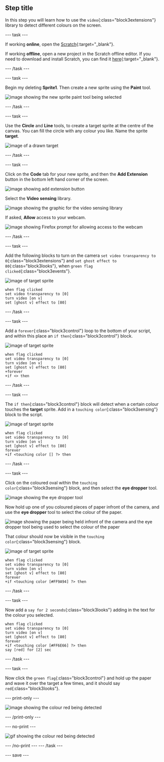 ## Step title

In this step you will learn how to use the `video`{:class="block3extensions"} library to detect different colours on the screen.

--- task ---

If working **online**, open the [Scratch](http://scratch.mit.edu){:target="_blank"}.
 
If working **offline**, open a new project in the Scratch offline editor. If you need to download and install Scratch, you can find it [here](https://scratch.mit.edu/download){:target="_blank"}.

--- /task ---

--- task ---

Begin my deleting **Sprite1**. Then create a new sprite using the **Paint** tool.

![image showing the new sprite paint tool being selected](images/paint-new-sprite.png)

--- /task ---

--- task ---

Use the **Circle** and **Line** tools, to create a target sprite at the centre of the canvas. You can fill the circle with any colour you like. Name the sprite **target**.

![image of a drawn target](images/target.png)

--- /task ---

--- task ---

Click on the **Code** tab for your new sprite, and then the **Add Extension** button in the bottom left hand corner of the screen.

![image showing add extension button](images/add-extension.png)

Select the **Video sensing** library.

![image showing the graphic for the video sensing library](images/video-sensing-library.png)

If asked, **Allow** access to your webcam.

![image showing Firefox prompt for allowing access to the webcam](images/camera-allow.png)

--- /task ---

--- task ---

Add the following blocks to turn on the camera `set video transparency to 0`{:class="block3extensions"} and `set ghost effect to 80`{:class="block3looks"}, when `green flag clicked`{:class="block3events"}.

![image of target sprite](images/target-sprite.png)

```blocks3
when flag clicked
set video transparency to [0]
turn video [on v]
set [ghost v] effect to [80]
```


--- /task ---

--- task ---

Add a `forever`{:class="block3control"} loop to the bottom of your script, and within this place an `if then`{:class="block3control"} block.

![image of target sprite](images/target-sprite.png)

```blocks3
when flag clicked
set video transparency to [0]
turn video [on v]
set [ghost v] effect to [80]
+forever
+if <> then
```

--- /task ---

--- task ---

The `if then`{:class="block3control"} block will detect when a certain colour touches the **target** sprite. Add in a `touching color`{:class="block3sensing"} block to the script.

![image of target sprite](images/target-sprite.png)

```blocks3
when flag clicked
set video transparency to [0]
turn video [on v]
set [ghost v] effect to [80]
forever
+if <touching color [] ?> then
```
--- /task ---

--- task ---

Click on the coloured oval within the `touching color`{:class="block3sensing"} block, and then select the **eye dropper** tool. 

![image showing the eye dropper tool](images/eye-dropper-tool.png)

Now hold up one of you coloured pieces of paper infront of the camera, and use the **eye dropper** tool to select the colour of the paper.

![image showing the paper being held infront of the camera and the eye dropper tool being used to select the colour of the paper](images/select-colour.png)

That colour should now be visible in the `touching color`{:class="block3sensing"} block.

![image of target sprite](images/target-sprite.png)

```blocks3
when flag clicked
set video transparency to [0]
turn video [on v]
set [ghost v] effect to [80]
forever
+if <touching color [#FF9A94] ?> then
```

--- /task ---

--- task ---

Now add a `say for 2 seconds`{:class="block3looks"} adding in the text for the colour you selected.

```blocks3
when flag clicked
set video transparency to [0]
turn video [on v]
set [ghost v] effect to [80]
forever
+if <touching color [#FF6E66] ?> then
say [red] for [2] sec
```

--- /task ---

--- task ---

Now click the `green flag`{:class="block3control"} and hold up the paper and wave it over the target a few times, and it should say `red`{:class="block3looks"}.

--- print-only ---

![image showing the colour red being detected](images/colour-detect.png)

--- /print-only ---

--- no-print ---

![gif showing the colour red being detected](images/colour-detect.gif)

--- /no-print ---
--- /task ---




--- save ---
